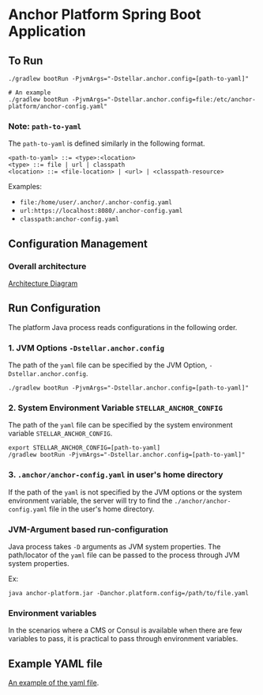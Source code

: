 # Anchor Platform Spring Boot Application

## To Run
```shell
./gradlew bootRun -PjvmArgs="-Dstellar.anchor.config=[path-to-yaml]"

# An example
./gradlew bootRun -PjvmArgs="-Dstellar.anchor.config=file:/etc/anchor-platform/anchor-config.yaml" 
```

### Note: `path-to-yaml` 

The `path-to-yaml` is defined similarly in the following format. 

```
<path-to-yaml> ::= <type>:<location>
<type> ::= file | url | classpath
<location> ::= <file-location> | <url> | <classpath-resource>
```  

Examples:
* `file:/home/user/.anchor/.anchor-config.yaml`
* `url:https://localhost:8080/.anchor-config.yaml`
* `classpath:anchor-config.yaml`

## Configuration Management
### Overall architecture

[Architecture Diagram](https://lucid.app/publicSegments/view/17b493dd-bbaf-49ca-abcd-6f8abaca0494/image.png)

## Run Configuration

The platform Java process reads configurations in the following order. 

### 1. JVM Options `-Dstellar.anchor.config`
The path of the `yaml` file can be specified by the JVM Option, `-Dstellar.anchor.config`. 

```shell
./gradlew bootRun -PjvmArgs="-Dstellar.anchor.config=[path-to-yaml]" 
```

### 2. System Environment Variable `STELLAR_ANCHOR_CONFIG`
The path of the `yaml` file can be specified by the system environment variable `STELLAR_ANCHOR_CONFIG`.

```shell
export STELLAR_ANCHOR_CONFIG=[path-to-yaml]
/gradlew bootRun -PjvmArgs="-Dstellar.anchor.config=[path-to-yaml]"
```

### 3. `.anchor/anchor-config.yaml` in user's home directory
If the path of the `yaml` is not specified by the JVM options or the system environment variable, the server will 
try to find the `./anchor/anchor-config.yaml` file in the user's home directory. 

### JVM-Argument based run-configuration
Java process takes `-D` arguments as JVM system properties. The path/locator of the `yaml` file can be passed to the process through JVM system properties.

Ex:
```shell
java anchor-platform.jar -Danchor.platform.config=/path/to/file.yaml
```

### Environment variables

In the scenarios where a CMS or Consul is available when there are few variables to pass, it is practical to pass through environment variables.

## Example YAML file
[An example of the yaml file](../platform/example.anchor-config.yaml).
